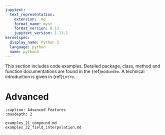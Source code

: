 ```yaml
---
jupytext:
  text_representation:
    extension: .md
    format_name: myst
    format_version: 0.13
    jupytext_version: 1.13.1
kernelspec:
  display_name: Python 3
  language: python
  name: python3
---
```


This section includes code examples. Detailed package, class, method and function documentations are found in the {ref}`modindex`. A technical introduction is given in {ref}`intro`.

Advanced
========

```{toctree}
:caption: Advanced Features
:maxdepth: 2

examples_21_compound.md
examples_22_field_interpolation.md
```